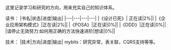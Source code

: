 这里记录学习和研究的方向，用来充实自己的知识体系。

读书：
|书名|状态|进度|输出|
|---|---|---|---|
|《设计已死》| 正在读|2%||
|《企业应用架构模式》|正在读|2%||
|《POSA》|正在读|0%||
|《DDD》|正在读|0%||
|请停止无效努力:如何用正确的方法快速进阶|想读|0%||

技术：
|技术|方向|进度|输出|
mybits：研究异常，表关联，CQRS支持等等。

